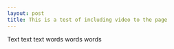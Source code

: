 ```yaml
---
layout: post
title: This is a test of including video to the page
---
```


Text text text words words words
